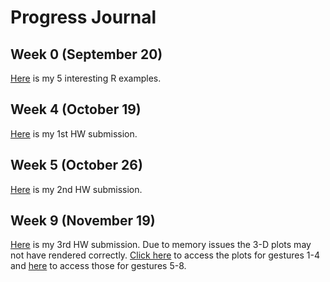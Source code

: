 # Progress Journal

## Week 0 (September 20)

[Here](/files/safak_homework_0.html) is my 5 interesting R examples.

## Week 4 (October 19)

[Here](/files/safak_homework_1.html) is my 1st HW submission.

## Week 5 (October 26)

[Here](/files/safak_homework_2.html) is my 2nd HW submission.

## Week 9 (November 19)

[Here](/files/safak_homework_3.html) is my 3rd HW submission. Due to memory issues the 3-D plots may not have rendered correctly. [Click here](/files/safak_homework_3_plots14.html) to access the plots for gestures 1-4 and [here](/files/safak_homework_3_plots58.html) to access those for gestures 5-8.
